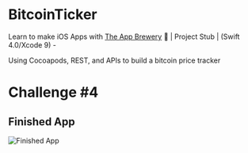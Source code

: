 # BitcoinTicker
Learn to make iOS Apps with [The App Brewery](https://www.appbrewery.co) 📱 | Project Stub | (Swift 4.0/Xcode 9) - 

Using Cocoapods, REST, and APIs to build a bitcoin price tracker

# Challenge #4

## Finished App
![Finished App](http://i.giphy.com/l0HlQGzz2MQCKIBI4.gif)


